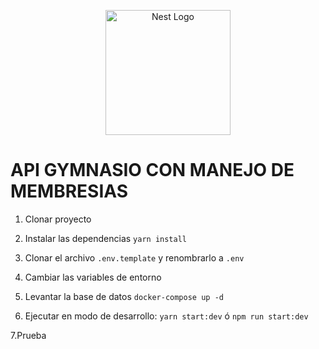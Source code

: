 <p align="center">
  <a href="http://nestjs.com/" target="blank">
    <img src="https://nestjs.com/img/logo-small.svg" width="200" alt="Nest Logo" />
  </a>
</p>

# API GYMNASIO CON MANEJO DE MEMBRESIAS

1. Clonar proyecto
2. Instalar las dependencias
   `yarn install`
3. Clonar el archivo `.env.template` y renombrarlo a `.env`
4. Cambiar las variables de entorno
5. Levantar la base de datos
   `docker-compose up -d`

6. Ejecutar en modo de desarrollo:
   `yarn start:dev`
   ó
   `npm run start:dev` 

7.Prueba
